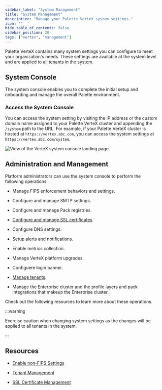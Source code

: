 ```yaml
---
sidebar_label: "System Management"
title: "System Management"
description: "Manage your Palette VerteX system settings."
icon: ""
hide_table_of_contents: false
sidebar_position: 20
tags: ["vertex", "management"]
---
```


Palette VerteX contains many system settings you can configure to meet your organization's needs. These settings are
available at the system level and are applied to all [tenants](../../glossary-all.md#tenant) in the system.

## System Console

The system console enables you to complete the initial setup and onboarding and manage the overall Palette environment.

### Access the System Console

You can access the system setting by visiting the IP address or the custom domain name assigned to your Palette VerteX
cluster and appending the `/system` path to the URL. For example, if your Palette VerteX cluster is hosted at
`https://vertex.abc.com`, you can access the system settings at `https://vertex.abc.com/system`.

![View of the VerteX system console landing page.](/vertex_system-management_overview-system-console.png)

## Administration and Management

Platform administrators can use the system console to perform the following operations:

- Manage FIPS enforcement behaviors and settings.

- Configure and manage SMTP settings.

- Configure and manage Pack registries.

- [Configure and manage SSL certificates](ssl-certificate-management.md).

- Configure DNS settings.

- Setup alerts and notifications.

- Enable metrics collection.

- Manage VerteX platform upgrades.

- Configuere login banner.

- [Manage tenants](tenant-management.md).

- Manage the Enterprise cluster and the profile layers and pack integrations that makeup the Enterprise cluster.

Check out the following resources to learn more about these operations.

:::warning

Exercise caution when changing system settings as the changes will be applied to all tenants in the system.

:::

## Resources

- [Enable non-FIPS Settings](enable-non-fips-settings/enable-non-fips-settings.md)

- [Tenant Management](../system-management/tenant-management.md)

- [SSL Certificate Management](../system-management/ssl-certificate-management.md)

